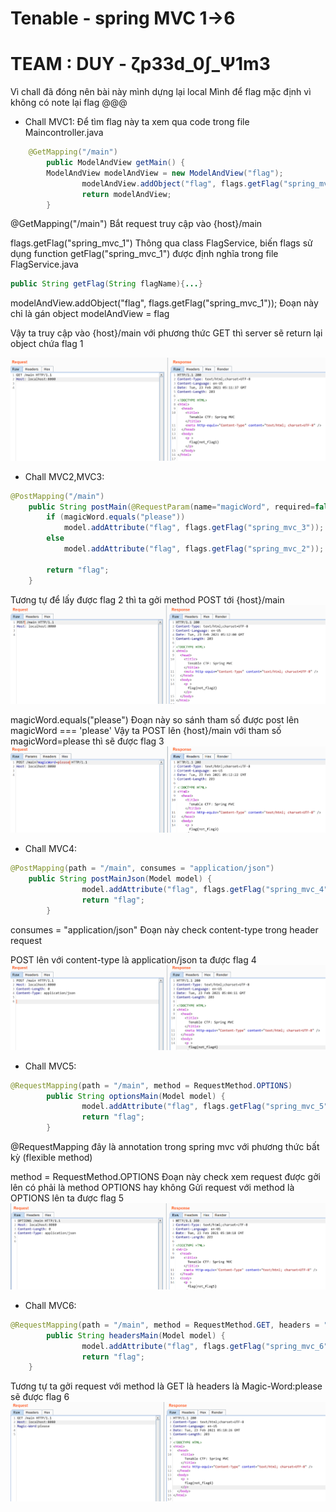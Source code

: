 # Tenable - spring MVC 1->6
# TEAM : DUY - ζp33d_0∫\_Ψ1m3


Vì chall đã đóng nên bài này mình dựng lại local 
Mình để flag mặc định vì không có note lại flag @@@

- Chall MVC1:
Để tìm flag này ta xem qua code trong file Maincontroller.java
```java
	@GetMapping("/main")
        public ModelAndView getMain() {
		ModelAndView modelAndView = new ModelAndView("flag");
                modelAndView.addObject("flag", flags.getFlag("spring_mvc_1"));	// get main
                return modelAndView;
        }
```

@GetMapping("/main")
Bắt request truy cập vào {host}/main 

flags.getFlag("spring_mvc_1")
Thông qua class FlagService, biến flags sử dụng function getFlag("spring_mvc_1") được định nghĩa trong file FlagService.java
```java
public String getFlag(String flagName){...}
```

modelAndView.addObject("flag", flags.getFlag("spring_mvc_1"));
Đoạn này chỉ là gán object modelAndView = flag

Vậy ta truy cập vào {host}/main với phương thức GET thì server sẽ return lại object chứa flag 1

![1](MVC1.png)

- Chall MVC2,MVC3:
```java
@PostMapping("/main")
    public String postMain(@RequestParam(name="magicWord", required=false, defaultValue="") String magicWord, Model model) {
		if (magicWord.equals("please"))
			model.addAttribute("flag", flags.getFlag("spring_mvc_3"));	// post main param 
		else
            model.addAttribute("flag", flags.getFlag("spring_mvc_2"));	// post main

        return "flag";
    }
```
Tương tự để lấy được flag 2 thì ta gởi method POST tới {host}/main 
![2](MVC2.png)

magicWord.equals("please")
Đoạn này so sánh tham số được post lên  magicWord === 'please'
Vậy ta POST lên {host}/main với tham số magicWord=please thì sẽ được flag 3
![3](MVC3.png)

- Chall MVC4:
```java
@PostMapping(path = "/main", consumes = "application/json")
	public String postMainJson(Model model) {
                model.addAttribute("flag", flags.getFlag("spring_mvc_4"));	// post main flag json
                return "flag";
        }
```
consumes = "application/json"
Đoạn này check content-type trong header request

POST lên với content-type là application/json ta được flag 4
![4](MVC4.png)

- Chall MVC5:
```java
@RequestMapping(path = "/main", method = RequestMethod.OPTIONS)
        public String optionsMain(Model model) {
                model.addAttribute("flag", flags.getFlag("spring_mvc_5"));	// options main
                return "flag";
        }
```
@RequestMapping đây là annotation trong spring mvc với phương thức bất kỳ (flexible method)

method = RequestMethod.OPTIONS
Đoạn này check xem request được gởi lên có phải là method OPTIONS hay không
Gửi request với method là OPTIONS lên ta được flag 5
![5](MVC5.png)
- Chall MVC6:
```java
@RequestMapping(path = "/main", method = RequestMethod.GET, headers = "Magic-Word=please")
        public String headersMain(Model model) {
                model.addAttribute("flag", flags.getFlag("spring_mvc_6"));	// headers main
                return "flag";
    }
```
Tương tự ta gởi request với method là GET là headers là Magic-Word:please sẽ được flag 6
![6](MVC6.png)